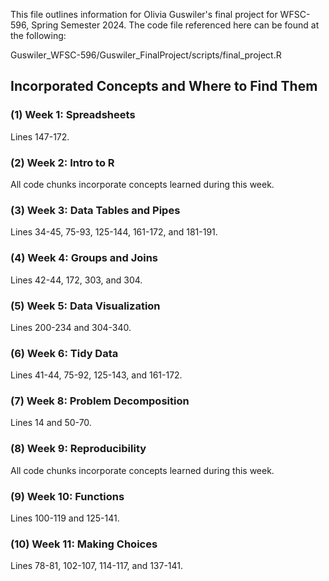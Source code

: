 This file outlines information for Olivia Guswiler's final project for WFSC-596, Spring Semester 2024. The code file referenced here can be found at the following:

Guswiler_WFSC-596/Guswiler_FinalProject/scripts/final_project.R

## Incorporated Concepts and Where to Find Them

### (1) Week 1: Spreadsheets

Lines 147-172.

### (2) Week 2: Intro to R

All code chunks incorporate concepts learned during this week.

### (3) Week 3: Data Tables and Pipes

Lines 34-45, 75-93, 125-144, 161-172, and 181-191.

### (4) Week 4: Groups and Joins

Lines 42-44, 172, 303, and 304.

### (5) Week 5: Data Visualization

Lines 200-234 and 304-340.

### (6) Week 6: Tidy Data

Lines 41-44, 75-92, 125-143, and 161-172.

### (7) Week 8: Problem Decomposition

Lines 14 and 50-70.

### (8) Week 9: Reproducibility

All code chunks incorporate concepts learned during this week.

### (9) Week 10: Functions

Lines 100-119 and 125-141.

### (10) Week 11: Making Choices

Lines 78-81, 102-107, 114-117, and 137-141.
